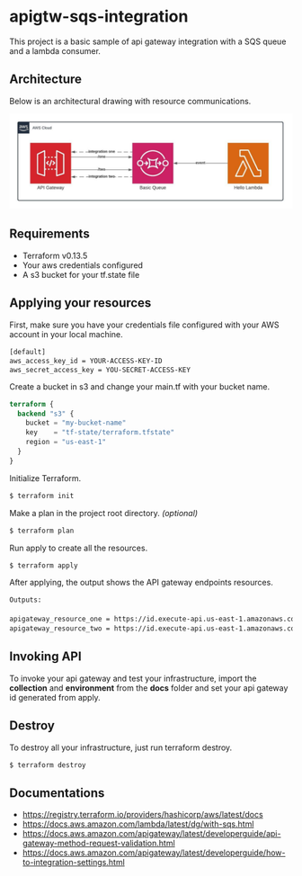 # apigtw-sqs-integration

This project is a basic sample of api gateway integration with a SQS queue and a lambda consumer.

## Architecture

Below is an architectural drawing with resource communications.

![architecture](./docs/apigtw-sqs-integration.jpeg)

## Requirements
- Terraform v0.13.5
- Your aws credentials configured
- A s3 bucket for your tf.state file

## Applying your resources

First, make sure you have your credentials file configured with your AWS account in your local machine.

```editorconfig
[default]
aws_access_key_id = YOUR-ACCESS-KEY-ID
aws_secret_access_key = YOU-SECRET-ACCESS-KEY
```

Create a bucket in s3 and change your main.tf with your bucket name.

```terraform
terraform {
  backend "s3" {
    bucket = "my-bucket-name"
    key    = "tf-state/terraform.tfstate"
    region = "us-east-1"
  }
}
```

Initialize Terraform.

```bash
$ terraform init
```

Make a plan in the project root directory. *(optional)*

```bash
$ terraform plan
```

Run apply to create all the resources.

```bash
$ terraform apply
```

After applying, the output shows the API gateway endpoints resources.

```bash
Outputs:

apigateway_resource_one = https://id.execute-api.us-east-1.amazonaws.com/dev/one
apigateway_resource_two = https://id.execute-api.us-east-1.amazonaws.com/dev/two
```

## Invoking API
To invoke your api gateway and test your infrastructure, import the **collection** and **environment** from the **docs** folder and set your api gateway id generated from apply.

## Destroy

To destroy all your infrastructure, just run terraform destroy.

```bash
$ terraform destroy
```

## Documentations

- https://registry.terraform.io/providers/hashicorp/aws/latest/docs
- https://docs.aws.amazon.com/lambda/latest/dg/with-sqs.html
- https://docs.aws.amazon.com/apigateway/latest/developerguide/api-gateway-method-request-validation.html
- https://docs.aws.amazon.com/apigateway/latest/developerguide/how-to-integration-settings.html
